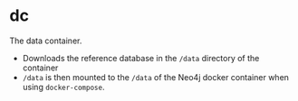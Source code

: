 
# dc

The data container.

* Downloads the reference database in the `/data` directory of the container
* `/data` is then mounted to the `/data` of the Neo4j docker container when using `docker-compose`.
